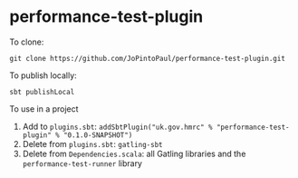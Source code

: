 # performance-test-plugin

To clone:
```
git clone https://github.com/JoPintoPaul/performance-test-plugin.git
```
To publish locally:
```
sbt publishLocal
```

To use in a project
1. Add to `plugins.sbt`: 
  `addSbtPlugin("uk.gov.hmrc" % "performance-test-plugin" % "0.1.0-SNAPSHOT")`
2. Delete from `plugins.sbt`: `gatling-sbt`
3. Delete from `Dependencies.scala`: all Gatling libraries and the `performance-test-runner` library
